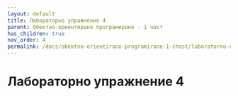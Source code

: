 ```yaml
---
layout: default
title: Лабораторно упражнение 4
parent: Обектно-ориентирано програмиране - 1 част
has_children: true
nav_order: 4
permalink: /docs/obektno-orientirano-programirane-1-chast/laboratorno-uprazhnenie-4
---
```

# Лабораторно упражнение 4

